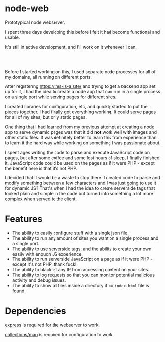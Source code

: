 # node-web
<p>Prototypical node webserver.</p>
<p>I spent three days developing this before I felt it had become functional and usable.</p>
<p>It's still in active development, and I'll work on it whenever I can.</p>
<br><br>
<p>Before I started working on this, I used separate node processes for all of my domains, all running on different ports.</p>
<p>After registering <a href="https://this-is-a.site/">https://this-is-a.site/</a> and trying to get a backend app set up for it, I had the idea to create a node app that can run in a single process on a single port while serving pages for different sites.</p>
<p>I created libraries for configuration, etc, and quickly started to put the pieces together. I had finally got everything working. It could serve pages for all of my sites, but only static pages.</p>
<p>One thing that I had learned from my previous attempt at creating a node app to serve dynamic pages was that it did <b>not</b> work well with images and other static files. It was definitely better to learn this from experience than to learn it the hard way while working on something I was passionate about.</p>
<p>I spent ages writing the code to parse and execute JavaScript code on pages, but after some coffee and some lost hours of sleep, I finally finished it. JavaScript code could be used on the pages as if it were PHP - except the benefit here is that it's not PHP.</p>
<p>I decided that it would be a waste to stop there. I created code to parse and modify something between a few characters and I was just going to use it for dynamic JS? That's when I had the idea to create serverside tags that looked plain and simple in the code but turned into something a lot more complex when served to the client.</p>

# Features #

* The ability to easily configure stuff with a single json file.
* The ability to run any amount of sites you want on a single process and a single port.
* The ability to use serverside tags, and the ability to create your own easily with enough JS experience.
* The ability to run serverside JavaScript on a page as if it were PHP - except it's not PHP, thank fuck!
* The ability to blacklist any IP from accessing content on your sites.
* The ability to log requests so that you can monitor potential malicious activity and debug issues.
* The ability to show all files inside a directory if no `index.html` file is found.

# Dependencies
<p><a href="https://expressjs.com/">express</a> is required for the webserver to work.</p>
<p><a href="http://www.collectionsjs.com/map">collections/map</a> is required for configuration to work.</p>
